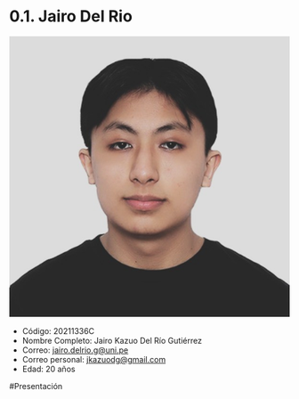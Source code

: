 # 0.1. Jairo Del Rio

<img src="Jairo_Kazuo_foto.jpeg" alt="Jairo Del Río" style="width: 25% height: auto;"/>

- Código: 20211336C
- Nombre Completo: Jairo Kazuo Del Río Gutiérrez
- Correo: jairo.delrio.g@uni.pe
- Correo personal: jkazuodg@gmail.com
- Edad: 20 años

#Presentación
